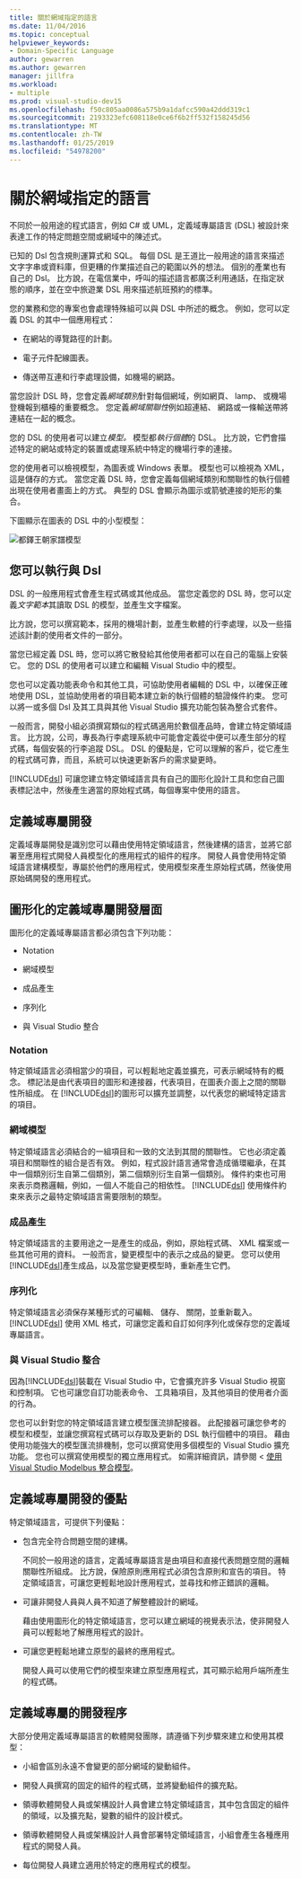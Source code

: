 ```yaml
---
title: 關於網域指定的語言
ms.date: 11/04/2016
ms.topic: conceptual
helpviewer_keywords:
- Domain-Specific Language
author: gewarren
ms.author: gewarren
manager: jillfra
ms.workload:
- multiple
ms.prod: visual-studio-dev15
ms.openlocfilehash: f50c805aa0086a575b9a1dafcc590a42ddd319c1
ms.sourcegitcommit: 2193323efc608118e0ce6f6b2ff532f158245d56
ms.translationtype: MT
ms.contentlocale: zh-TW
ms.lasthandoff: 01/25/2019
ms.locfileid: "54978200"
---
```

# <a name="about-domain-specific-languages"></a>關於網域指定的語言

不同於一般用途的程式語言，例如 C# 或 UML，定義域專屬語言 (DSL) 被設計來表達工作的特定問題空間或網域中的陳述式。

已知的 Dsl 包含規則運算式和 SQL。 每個 DSL 是王道比一般用途的語言來描述文字字串或資料庫，但更糟的作業描述自己的範圍以外的想法。 個別的產業也有自己的 Dsl。 比方說，在電信業中，呼叫的描述語言都廣泛利用通話，在指定狀態的順序，並在空中旅遊業 DSL 用來描述航班預約的標準。

您的業務和您的專案也會處理特殊組可以與 DSL 中所述的概念。 例如，您可以定義 DSL 的其中一個應用程式：

-   在網站的導覽路徑的計劃。

-   電子元件配線圖表。

-   傳送帶互連和行李處理設備，如機場的網路。

當您設計 DSL 時，您會定義*網域類別*針對每個網域，例如網頁、 lamp、 或機場登機報到櫃檯的重要概念。 您定義*網域關聯性*例如超連結、 網路或一條輸送帶將連結在一起的概念。

您的 DSL 的使用者可以建立*模型。* 模型都*執行個體*的 DSL。 比方說，它們會描述特定的網站或特定的裝置或處理系統中特定的機場行李的連接。

您的使用者可以檢視模型，為圖表或 Windows 表單。 模型也可以檢視為 XML，這是儲存的方式。 當您定義 DSL 時，您會定義每個網域類別和關聯性的執行個體出現在使用者畫面上的方式。 典型的 DSL 會顯示為圖示或箭號連接的矩形的集合。

下圖顯示在圖表的 DSL 中的小型模型：

![都鐸王朝家譜模型](../modeling/media/tudor_familytreemodel.png)

## <a name="what-you-can-do-with-dsls"></a>您可以執行與 Dsl

DSL 的一般應用程式會產生程式碼或其他成品。 當您定義您的 DSL 時，您可以定義*文字範本*其讀取 DSL 的模型，並產生文字檔案。

比方說，您可以撰寫範本，採用的機場計劃，並產生軟體的行李處理，以及一些描述該計劃的使用者文件的一部分。

當您已經定義 DSL 時，您可以將它散發給其他使用者都可以在自己的電腦上安裝它。 您的 DSL 的使用者可以建立和編輯 Visual Studio 中的模型。

您也可以定義功能表命令和其他工具，可協助使用者編輯的 DSL 中，以確保正確地使用 DSL，並協助使用者的項目範本建立新的執行個體的驗證條件約束。 您可以將一或多個 Dsl 及其工具與其他 Visual Studio 擴充功能包裝為整合式套件。

一般而言，開發小組必須撰寫類似的程式碼適用於數個產品時，會建立特定領域語言。 比方說，公司，專長為行李處理系統中可能會定義從中便可以產生部分的程式碼，每個安裝的行李追蹤 DSL。 DSL 的優點是，它可以理解的客戶，從它產生的程式碼可靠，而且，系統可以快速更新客戶的需求變更時。

[!INCLUDE[dsl](../modeling/includes/dsl_md.md)] 可讓您建立特定領域語言具有自己的圖形化設計工具和您自己圖表標記法中，然後產生適當的原始程式碼，每個專案中使用的語言。

## <a name="domain-specific-development"></a>定義域專屬開發

定義域專屬開發是識別您可以藉由使用特定領域語言，然後建構的語言，並將它部署至應用程式開發人員模型化的應用程式的組件的程序。 開發人員會使用特定領域語言建構模型，專屬於他們的應用程式，使用模型來產生原始程式碼，然後使用原始碼開發的應用程式。

## <a name="aspects-of-graphical-domain-specific-development"></a>圖形化的定義域專屬開發層面

圖形化的定義域專屬語言都必須包含下列功能：

- Notation

- 網域模型

- 成品產生

- 序列化

- 與 Visual Studio 整合

### <a name="notation"></a>Notation

特定領域語言必須相當少的項目，可以輕鬆地定義並擴充，可表示網域特有的概念。 標記法是由代表項目的圖形和連接器，代表項目，在圖表介面上之間的關聯性所組成。 在 [!INCLUDE[dsl](../modeling/includes/dsl_md.md)]的圖形可以擴充並調整，以代表您的網域特定語言的項目。

### <a name="domain-model"></a>網域模型

特定領域語言必須結合的一組項目和一致的文法到其間的關聯性。 它也必須定義項目和關聯性的組合是否有效。 例如，程式設計語言通常會造成循環繼承，在其中一個類別衍生自第二個類別，第二個類別衍生自第一個類別。 條件約束也可用來表示商務邏輯，例如，一個人不能自己的相依性。 [!INCLUDE[dsl](../modeling/includes/dsl_md.md)] 使用條件約束來表示之最特定領域語言需要限制的類型。

### <a name="artifact-generation"></a>成品產生

特定領域語言的主要用途之一是產生的成品，例如，原始程式碼、 XML 檔案或一些其他可用的資料。 一般而言，變更模型中的表示之成品的變更。 您可以使用[!INCLUDE[dsl](../modeling/includes/dsl_md.md)]產生成品，以及當您變更模型時，重新產生它們。

### <a name="serialization"></a>序列化

特定領域語言必須保存某種形式的可編輯、 儲存、 關閉，並重新載入。 [!INCLUDE[dsl](../modeling/includes/dsl_md.md)] 使用 XML 格式，可讓您定義和自訂如何序列化或保存您的定義域專屬語言。

### <a name="integration-with-visual-studio"></a>與 Visual Studio 整合

因為[!INCLUDE[dsl](../modeling/includes/dsl_md.md)]裝載在 Visual Studio 中，它會擴充許多 Visual Studio 視窗和控制項。 它也可讓您自訂功能表命令、 工具箱項目，及其他項目的使用者介面的行為。

您也可以針對您的特定領域語言建立模型匯流排配接器。 此配接器可讓您參考的模型和模型，並讓您撰寫程式碼可以存取及更新的 DSL 執行個體中的項目。 藉由使用功能強大的模型匯流排機制，您可以撰寫使用多個模型的 Visual Studio 擴充功能。 您也可以撰寫使用模型的獨立應用程式。 如需詳細資訊，請參閱 <<c0> [ 使用 Visual Studio Modelbus 整合模型](../modeling/integrating-models-by-using-visual-studio-modelbus.md)。

## <a name="benefits-of-domain-specific-development"></a>定義域專屬開發的優點

特定領域語言，可提供下列優點：

- 包含完全符合問題空間的建構。

     不同於一般用途的語言，定義域專屬語言是由項目和直接代表問題空間的邏輯關聯性所組成。 比方說，保險原則應用程式必須包含原則和宣告的項目。 特定領域語言，可讓您更輕鬆地設計應用程式，並尋找和修正錯誤的邏輯。

- 可讓非開發人員與人員不知道了解整體設計的網域。

     藉由使用圖形化的特定領域語言，您可以建立網域的視覺表示法，使非開發人員可以輕鬆地了解應用程式的設計。

- 可讓您更輕鬆地建立原型的最終的應用程式。

     開發人員可以使用它們的模型來建立原型應用程式，其可顯示給用戶端所產生的程式碼。

## <a name="the-process-of-domain-specific-development"></a>定義域專屬的開發程序

大部分使用定義域專屬語言的軟體開發團隊，請遵循下列步驟來建立和使用其模型：

-   小組會區別永遠不會變更的部分網域的變動組件。

-   開發人員撰寫的固定的組件的程式碼，並將變動組件的擴充點。

-   領導軟體開發人員或架構設計人員會建立特定領域語言，其中包含固定的組件的領域，以及擴充點，變數的組件的設計模式。

-   領導軟體開發人員或架構設計人員會部署特定領域語言，小組會產生各種應用程式的開發人員。

-   每位開發人員建立適用於特定的應用程式的模型。